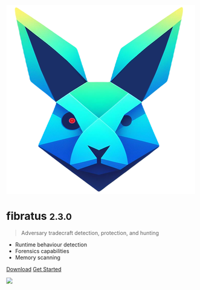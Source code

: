 <!-- _coverpage.md -->

<div>
  <img src='logo.png'></img>
</div>

# fibratus <small>2.3.0</small>

>  Adversary tradecraft detection, protection, and hunting

- <ion-icon class="fast-icon" name="flash"></ion-icon> Runtime behaviour detection
- <ion-icon class="comprehensive-icon" name="magnet"></ion-icon> Forensics capabilities
- <ion-icon class="extensible-icon" name="cube"></ion-icon> Memory scanning

<a href="https://github.com/rabbitstack/fibratus/releases" target="_blank" rel="noopener"><ion-icon name="download"></ion-icon> Download</a>
<a href="#/setup/installation"><ion-icon name="rocket"></ion-icon> Get Started</a>

<div>
  <img src='images/fibratus-term.gif'></img>
</div>
